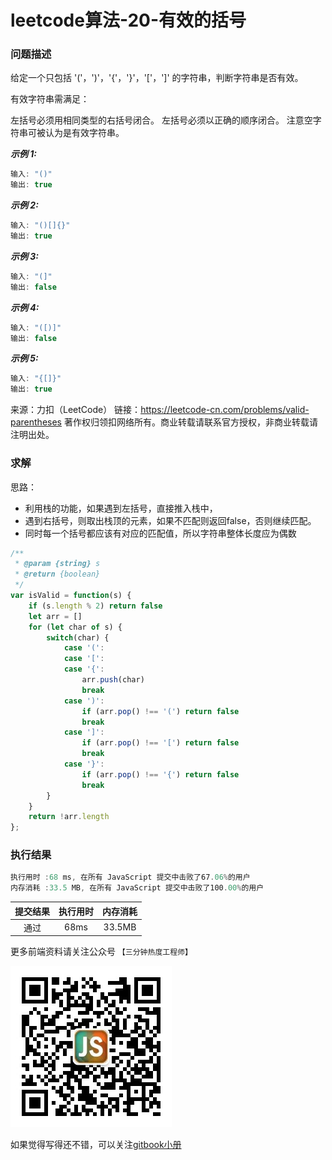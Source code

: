 # leetcode算法-20-有效的括号

### 问题描述

给定一个只包括 '('，')'，'{'，'}'，'['，']' 的字符串，判断字符串是否有效。

有效字符串需满足：

左括号必须用相同类型的右括号闭合。
左括号必须以正确的顺序闭合。
注意空字符串可被认为是有效字符串。

***示例 1:***

```js
输入: "()"
输出: true
```

***示例 2:***

```js
输入: "()[]{}"
输出: true
```

***示例 3:***

```js
输入: "(]"
输出: false
```

***示例 4:***

```js
输入: "([)]"
输出: false
```

***示例 5:***

```js
输入: "{[]}"
输出: true
```

来源：力扣（LeetCode）
链接：https://leetcode-cn.com/problems/valid-parentheses
著作权归领扣网络所有。商业转载请联系官方授权，非商业转载请注明出处。

### 求解

思路：

- 利用栈的功能，如果遇到左括号，直接推入栈中，
- 遇到右括号，则取出栈顶的元素，如果不匹配则返回false，否则继续匹配。
- 同时每一个括号都应该有对应的匹配值，所以字符串整体长度应为偶数

```js
/**
 * @param {string} s
 * @return {boolean}
 */
var isValid = function(s) {
    if (s.length % 2) return false
    let arr = []
    for (let char of s) {
        switch(char) {
            case '(':
            case '[':
            case '{':
                arr.push(char)
                break
            case ')':
                if (arr.pop() !== '(') return false
                break
            case ']':
                if (arr.pop() !== '[') return false
                break
            case '}':
                if (arr.pop() !== '{') return false
                break
        }
    }
    return !arr.length
};
```

### 执行结果

```js
执行用时 :68 ms, 在所有 JavaScript 提交中击败了67.06%的用户
内存消耗 :33.5 MB, 在所有 JavaScript 提交中击败了100.00%的用户
```

| 提交结果 | 执行用时 | 内存消耗 |
|:------:|:------:|:-------:|
|   通过  | 68ms  |  33.5MB |

更多前端资料请关注公众号 `【三分钟热度工程师】`

![](../imgs/qrcode.jpg)

如果觉得写得还不错，可以关注[gitbook小册](https://halaproliu.github.io/gitbook/shellmd5/2596084d37a462e93b62f7c136e9eb0e.html)
